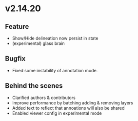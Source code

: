 # v2.14.20

## Feature

- Show/Hide delineation now persist in state
- (experimental) glass brain

## Bugfix

- Fixed some instability of annotation mode. 

## Behind the scenes

- Clarified authors & contributors
- Improve performance by batching adding & removing layers
- Added text to reflect that annoations will also be shared
- Enabled viewer config in experimental mode
